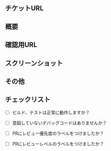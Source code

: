 ## チケットURL
<!-- 該当するチケットがあれば記載 -->


## 概要
<!-- 変更内容の概要を記載 -->
<!-- 実装内容、背景、実装方法 -->


## 確認用URL
<!-- ローカルのURLや遷移方法などを記載 -->


## スクリーンショット
<!-- UIに変更差分があれば、スクショを添付 -->
<!-- 変更前、後両方添付するのが望ましい -->


## その他
<!-- 参考情報、共有したいことなどあれば、記載 -->


## チェックリスト
- [ ] ビルド、テストは正常に動作しますか？
- [ ] 意図していないデバッグコードはありませんか？
- [ ] PRにレビュー優先度のラベルをつけましたか？
- [ ] PRにレビューレベルのラベルをつけましたか？


<!-- レビューレベルの分類ラベルの例: 
択一ではなく、「ノールック」を除く各観点は複数選択可能とする。

- Review: ノールック
    - description: 「まったく見ないで Accept する」
- Review観点1: 軽く目を通す
    - description: 「コードを読んで違和感がないかチェックする」
- Review観点2: 動作確認
    - description: 「レビューにあたって、ローカル環境やstorybook等での動作確認を要する」
- Review観点3: 仕様
    - description: 「レビューにあたって、仕様の理解・確認を要する」
- Review観点4: 設計
    - description: 「レビューにあたって、設計の観点からの違和感等がないか確認する     
-->
